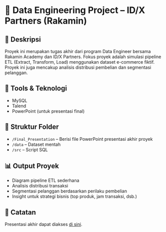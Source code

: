# 💼 Data Engineering Project – ID/X Partners (Rakamin)

## 🧾 Deskripsi
Proyek ini merupakan tugas akhir dari program Data Engineer bersama Rakamin Academy dan ID/X Partners. Fokus proyek adalah simulasi pipeline ETL (Extract, Transform, Load) menggunakan dataset e-commerce fiktif. Proyek ini juga mencakup analisis distribusi pembelian dan segmentasi pelanggan.

## 🔧 Tools & Teknologi
- MySQL
- Talend
- PowerPoint (untuk presentasi final)

## 📁 Struktur Folder
- `/Final_Presentation` – Berisi file PowerPoint presentasi akhir proyek
- `/data` – Dataset mentah
- `/src` – Script SQL

## 📊 Output Proyek
- Diagram pipeline ETL sederhana
- Analisis distribusi transaksi
- Segmentasi pelanggan berdasarkan perilaku pembelian
- Insight untuk strategi bisnis (top produk, jam transaksi, dsb.)

## 📌 Catatan
Presentasi akhir dapat diakses [di sini](./Final_Presentation/Final%20Task_ID_X%20Partners_Data%20Engineer__SayidMufaqih.pptx).
